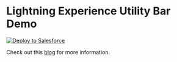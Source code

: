 # Lightning Experience Utility Bar Demo

<a href="https://githubsfdeploy.herokuapp.com?owner=saichonchon&repo=lexutilitybardemo">
  <img alt="Deploy to Salesforce"
       src="https://raw.githubusercontent.com/afawcett/githubsfdeploy/master/src/main/webapp/resources/img/deploy.png">
</a>


Check out this [blog](https://andyinthecloud.com/2016/09/10/unlocking-the-lightning-experience-utility-bar/) for more information.
